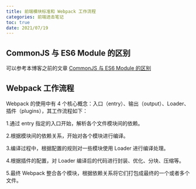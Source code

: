 ```yaml
---
title: 前端模块标准和 Webpack 工作流程
categories: 前端进击笔记
toc: true
date: 2021/07/19
---
```


## CommonJS 与 ES6 Module 的区别

可以参考本博客之前的文章 [CommonJS 与 ES6 Module 的区别](/04/03/2021/module/)

<!-- more -->

## Webpack 工作流程

Webpack 的使用中有 4 个核心概念：入口（entry）、输出（output）、Loader、插件（plugins），其工作流程如下：

1.通过 entry 指定的入口开始，解析各个文件模块间的依赖。

2.根据模块间的依赖关系，开始对各个模块进行编译。

3.编译过程中，根据配置的规则对一些模块使用 Loader 进行编译处理。

4.根据插件的配置，对 Loader 编译后的代码进行封装、优化、分块、压缩等。

5.最终 Webpack 整合各个模块，根据依赖关系将它们打包成最终的一个或者多个文件。
